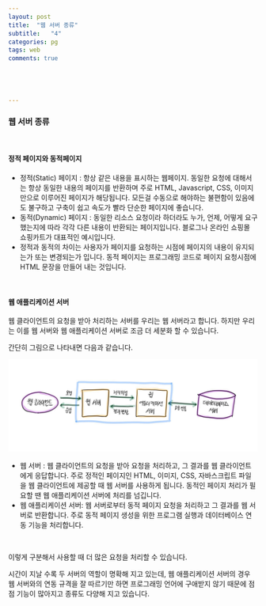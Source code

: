 ```yaml
---
layout: post
title:  "웹 서버 종류"
subtitle:   "4"
categories: pg
tags: web
comments: true




---
```




### 웹 서버 종류

<br/>

#### 정적 페이지와 동적페이지

- 정적(Static) 페이지 : 항상 같은 내용을 표시하는 웹페이지. 동일한 요청에 대해서는 항상 동일한 내용의 페이지를 반환하며 주로 HTML, Javascript, CSS, 이미지만으로 이루어진 페이지가 해당됩니다. 모든걸 수동으로 해야하는 불편함이 있음에도 불구하고 구축이 쉽고 속도가 빨라 단순한 페이지에 좋습니다. 
- 동적(Dynamic) 페이지 : 동일한 리소스 요청이라 하더라도 누가, 언제, 어떻게 요구했는지에 따라 각각 다른 내용이 반환되는 페이지입니다. 블로그나 온라인 쇼핑몰 쇼핑카트가 대표적인 예시입니다.
- 정적과 동적의 차이는 사용자가 페이지를 요청하는 시점에 페이지의 내용이 유지되는가 또는 변경되는가 입니다. 동적 페이지는 프로그래밍 코드로 페이지 요청시점에 HTML 문장을 만들어 내는 것입니다.

<br/>

#### 웹 애플리케이션 서버

웹 클라이언트의 요청을 받아 처리하는 서버를 우리는 웹 서버라고 합니다. 하지만 우리는 이를 웹 서버와 웹 애플리케이션 서버로 조금 더 세분화 할 수 있습니다. 

간단히 그림으로 나타내면 다음과 같습니다.

![image](./assets/img/server.jpg)



- 웹 서버 : 웹 클라이언트의 요청을 받아 요청을 처리하고, 그 결과를 웹 클라이언트에게 응답합니다. 주로 정적인 페이지인 HTML, 이미지, CSS, 자바스크립트 파일을 웹 클라이언트에 제공할 때 웹 서버를 사용하게 됩니다. 동적인 페이지 처리가 필요할 땐 웹 애플리케이션 서버에 처리를 넘깁니다. 
- 웹 애플리케이션 서버: 웹 서버로부터 동적 페이지 요청을 처리하고 그 결과를 웹 서버로 반환합니다. 주로 동적 페이지 생성을 위한 프로그램 실행과 데이터베이스 연동 기능을 처리합니다.

<br/>

이렇게 구분해서 사용할 때 더 많은 요청을 처리할 수 있습니다. 

시간이 지날 수록 두 서버의 역할이 명확해 지고 있는데, 웹 애플리케이션 서버의 경우 웹 서버와의 연동 규격을 잘 따르기만 하면 프로그래밍 언어에 구애받지 않기 때문에 점점 기능이 많아지고 종류도 다양해 지고 있습니다.